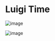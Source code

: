 # Luigi Time 

![image](https://github.com/ElGatoFiestero/TutorialTemasNintendoSwitch/assets/159089859/b09bb35e-9931-407b-a6ea-5c58492f7cdd)

![image](https://github.com/ElGatoFiestero/TutorialTemasNintendoSwitch/assets/159089859/57d552b5-34f1-4f87-8f6a-9a35ca61bf94)
